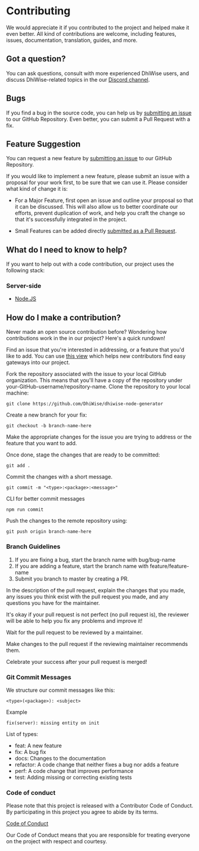 # Contributing

We would appreciate it if you contributed to the project and helped make it even better.
All kind of contributions are welcome, including features, issues, documentation, translation, guides, and more.

## Got a question?

You can ask questions, consult with more experienced DhiWise users, and discuss DhiWise-related topics in the our [Discord channel](https://discord.gg/hTuNauNjyJ).

## Bugs

If you find a bug in the source code, you can help us by [submitting an issue](https://github.com/DhiWise/dhiwise-node-generator/issues/new?assignees=&labels=type%3A%20bug&template=bug_report.md&title=) to our GitHub Repository. Even better, you can submit a Pull Request with a fix.

## Feature Suggestion

You can request a new feature by [submitting an issue](https://github.com/DhiWise/dhiwise-node-generator/issues/new?assignees=&labels=type%3A%20feature%20request&template=feature_request.md&title=) to our GitHub Repository.

If you would like to implement a new feature, please submit an issue with a proposal for your work first, to be sure that we can use it. Please consider what kind of change it is:

- For a Major Feature, first open an issue and outline your proposal so that it can be discussed. This will also allow us to better coordinate our efforts, prevent duplication of work, and help you craft the change so that it's successfully integrated in the project.

- Small Features can be added directly [submitted as a Pull Request](#submit-pr).

## What do I need to know to help?

If you want to help out with a code contribution, our project uses the following stack:

### Server-side

- [Node.JS](https://nodejs.org/)


## <a name="submit-pr"></a> How do I make a contribution?

Never made an open source contribution before? Wondering how contributions work in the in our project? Here's a quick rundown!

Find an issue that you're interested in addressing, or a feature that you'd like to add.
You can use [this view](https://github.com/dhiwise/dhiwise-node-generator/issues?q=is%3Aopen+is%3Aissue+label%3A%22good+first+issue%22) which helps new contributors find easy gateways into our project.

Fork the repository associated with the issue to your local GitHub organization. This means that you'll have a copy of the repository under your-GitHub-username/repository-name.
Clone the repository to your local machine:

```
git clone https://github.com/DhiWise/dhiwise-node-generator

```

Create a new branch for your fix:

```
git checkout -b branch-name-here
```

Make the appropriate changes for the issue you are trying to address or the feature that you want to add.

Once done, stage the changes that are ready to be committed:

```
git add .
```

Commit the changes with a short message.

```
git commit -m "<type>:<package>:<message>"
```

CLI for better commit messages

```
npm run commit
```


Push the changes to the remote repository using:

```
git push origin branch-name-here
```

### Branch Guidelines
1. If you are fixing a bug, start the branch name with bug/bug-name
2. If you are adding a feature, start the branch name with feature/feature-name
3. Submit you branch to master by creating a PR.

In the description of the pull request, explain the changes that you made, any issues you think exist with the pull request you made, and any questions you have for the maintainer.

It's okay if your pull request is not perfect (no pull request is), the reviewer will be able to help you fix any problems and improve it!

Wait for the pull request to be reviewed by a maintainer.

Make changes to the pull request if the reviewing maintainer recommends them.

Celebrate your success after your pull request is merged!

### Git Commit Messages

We structure our commit messages like this:

```
<type>(<package>): <subject>
```

Example

```
fix(server): missing entity on init
```

List of types:

- feat: A new feature
- fix: A bug fix
- docs: Changes to the documentation
- refactor: A code change that neither fixes a bug nor adds a feature
- perf: A code change that improves performance
- test: Adding missing or correcting existing tests

### Code of conduct

Please note that this project is released with a Contributor Code of Conduct. By participating in this project you agree to abide by its terms.

[Code of Conduct](https://github.com/DhiWise/dhiwise-node-generator/blob/master/CODE_OF_CONDUCT.md)

Our Code of Conduct means that you are responsible for treating everyone on the project with respect and courtesy.
